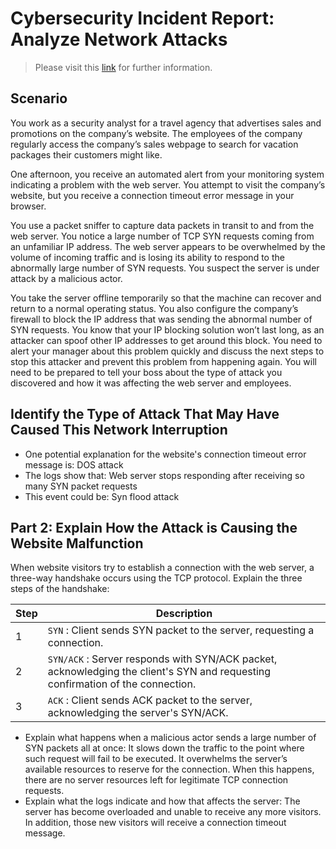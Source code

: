 # Cybersecurity Incident Report: Analyze Network Attacks

> Please visit this [link](https://www.coursera.org/learn/networks-and-network-security?specialization=google-cybersecurity) for further information. 

## Scenario

You work as a security analyst for a travel agency that advertises sales and promotions on the company’s website. The employees of the company regularly access the company’s sales webpage to search for vacation packages their customers might like. 

One afternoon, you receive an automated alert from your monitoring system indicating a problem with the web server. You attempt to visit the company’s website, but you receive a connection timeout error message in your browser.

You use a packet sniffer to capture data packets in transit to and from the web server. You notice a large number of TCP SYN requests coming from an unfamiliar IP address. The web server appears to be overwhelmed by the volume of incoming traffic and is losing its ability to respond to the abnormally large number of SYN requests. You suspect the server is under attack by a malicious actor. 

You take the server offline temporarily so that the machine can recover and return to a normal operating status. You also configure the company’s firewall to block the IP address that was sending the abnormal number of SYN requests. You know that your IP blocking solution won’t last long, as an attacker can spoof other IP addresses to get around this block. You need to alert your manager about this problem quickly and discuss the next steps to stop this attacker and prevent this problem from happening again. You will need to be prepared to tell your boss about the type of attack you discovered and how it was affecting the web server and employees.

## Identify the Type of Attack That May Have Caused This Network Interruption 

* One potential explanation for the website's connection timeout error message is: DOS attack <br>
* The logs show that: Web server stops responding after receiving so many SYN packet requests <br>
* This event could be: Syn flood attack

## Part 2: Explain How the Attack is Causing the Website Malfunction 
When website visitors try to establish a connection with the web server, a three-way handshake occurs using the TCP protocol. Explain the three steps of the handshake: 

| Step | Description |
|---|---|
| 1 | `SYN` : Client sends SYN packet to the server, requesting a connection. |
| 2 | `SYN/ACK` : Server responds with SYN/ACK packet, acknowledging the client's SYN and requesting confirmation of the connection. |
| 3 | `ACK` : Client sends ACK packet to the server, acknowledging the server's SYN/ACK. |

* Explain what happens when a malicious actor sends a large number of SYN packets all at once: It slows down the traffic to the point where such request will fail to be executed. It overwhelms the server’s available resources to reserve for the connection. When this happens, there are no server resources left for legitimate TCP connection requests. <br>
* Explain what the logs indicate and how that affects the server: The server has become overloaded and unable to receive any more visitors. In addition, those new visitors will receive a connection timeout message. 
